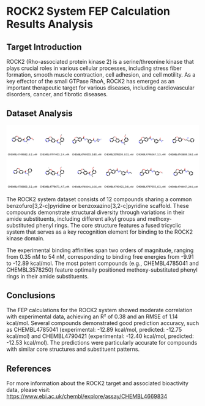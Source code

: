# ROCK2 System FEP Calculation Results Analysis

## Target Introduction

ROCK2 (Rho-associated protein kinase 2) is a serine/threonine kinase that plays crucial roles in various cellular processes, including stress fiber formation, smooth muscle contraction, cell adhesion, and cell motility. As a key effector of the small GTPase RhoA, ROCK2 has emerged as an important therapeutic target for various diseases, including cardiovascular disorders, cancer, and fibrotic diseases.

## Dataset Analysis

![Molecular structures of representative compounds](mol_grid.png)

The ROCK2 system dataset consists of 12 compounds sharing a common benzofuro[3,2-c]pyridine or benzoxazino[3,2-c]pyridine scaffold. These compounds demonstrate structural diversity through variations in their amide substituents, including different alkyl groups and methoxy-substituted phenyl rings. The core structure features a fused tricyclic system that serves as a key recognition element for binding to the ROCK2 kinase domain.

The experimental binding affinities span two orders of magnitude, ranging from 0.35 nM to 54 nM, corresponding to binding free energies from -9.91 to -12.89 kcal/mol. The most potent compounds (e.g., CHEMBL4785041 and CHEMBL3578250) feature optimally positioned methoxy-substituted phenyl rings in their amide substituents.

## Conclusions

The FEP calculations for the ROCK2 system showed moderate correlation with experimental data, achieving an R² of 0.38 and an RMSE of 1.14 kcal/mol. Several compounds demonstrated good prediction accuracy, such as CHEMBL4785041 (experimental: -12.89 kcal/mol, predicted: -12.75 kcal/mol) and CHEMBL4790421 (experimental: -12.40 kcal/mol, predicted: -12.53 kcal/mol). The predictions were particularly accurate for compounds with similar core structures and substituent patterns.

## References

For more information about the ROCK2 target and associated bioactivity data, please visit:
https://www.ebi.ac.uk/chembl/explore/assay/CHEMBL4669834 